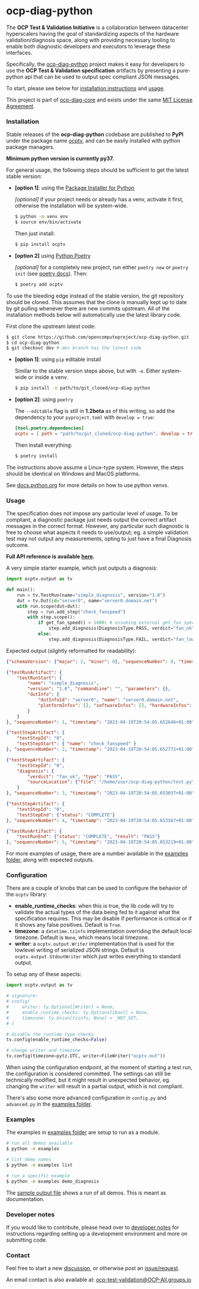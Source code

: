 # ocp-diag-python

The **OCP Test & Validation Initiative** is a collaboration between datacenter hyperscalers having the goal of standardizing aspects of the hardware validation/diagnosis space, along with providing necessary tooling to enable both diagnostic developers and executors to leverage these interfaces.

Specifically, the [ocp-diag-python](https://github.com/opencomputeproject/ocp-diag-python) project makes it easy for developers to use the **OCP Test & Validation specification** artifacts by presenting a pure-python api that can be used to output spec compliant JSON messages.

To start, please see below for [installation instructions](https://github.com/opencomputeproject/ocp-diag-python#installation) and [usage](https://github.com/opencomputeproject/ocp-diag-python#usage).

This project is part of [ocp-diag-core](https://github.com/opencomputeproject/ocp-diag-core) and exists under the same [MIT License Agreement](https://github.com/opencomputeproject/ocp-diag-python/LICENSE).

### Installation

Stable releases of the **ocp-diag-python** codebase are published to **PyPI** under the package name [ocptv](https://pypi.org/project/ocptv/), and can be easily installed with python package managers.

**Minimum python version is currently py37.**

For general usage, the following steps should be sufficient to get the latest stable version:

- **\[option 1]**: using the [Package Installer for Python](https://pypi.org/project/pip/)

    *\[optional]* if your project needs or already has a venv, activate it first, otherwise the installation will be system-wide.
    ```bash
    $ python -m venv env
    $ source env/bin/activate
    ```

    Then just install:
    ```bash
    $ pip install ocptv
    ```
- **\[option 2]** using [Python Poetry](https://python-poetry.org/)

    *\[optional]* for a completely new project, run either `poetry new` or `poetry init` (see [poetry docs](https://python-poetry.org/docs/basic-usage/#project-setup)). Then:

    ```bash
    $ poetry add ocptv
    ```

To use the bleeding edge instead of the stable version, the git repository should be cloned.
This assumes that the clone is manually kept up to date by git pulling whenever there are new commits upstream. All of the installation methods below will automatically use the latest library code.

First clone the upstream latest code:
```bash
$ git clone https://github.com/opencomputeproject/ocp-diag-python.git
$ cd ocp-diag-python
$ git checkout dev # dev branch has the latest code
```

- **\[option 1]**: using `pip` editable install

    Similar to the stable version steps above, but with `-e`. Either system-wide or inside a venv.
    ```bash
    $ pip install -e path/to/git_cloned/ocp-diag-python
    ```
- **\[option 2]**: using `poetry`

    The `--editable` flag is still in **1.2beta** as of this writing, so add the dependency to your `pyproject.toml` with `develop = true`:
    ```toml
    [tool.poetry.dependencies]
    ocptv = { path = "path/to/git_cloned/ocp-diag-python", develop = true }
    ```

    Then install everything:
    ```bash
    $ poetry install
    ```

The instructions above assume a Linux-type system. However, the steps should be identical on Windows and MacOS platforms.

See [docs.python.org](https://docs.python.org/3/library/venv.html) for more details on how to use python venvs.

### Usage

The specification does not impose any particular level of usage. To be compliant, a diagnostic package just needs output the correct artifact messages in the correct format. However, any particular such diagnostic is free to choose what aspects it needs to use/output; eg. a simple validation test may not output any measurements, opting to just have a final Diagnosis outcome.

**Full API reference is available [here](https://github.com/opencomputeproject/ocp-diag-python/blob/dev/docs/index.md).**

A very simple starter example, which just outputs a diagnosis:
```py
import ocptv.output as tv

def main():
    run = tv.TestRun(name="simple_diagnosis", version="1.0")
    dut = tv.Dut(id="server0", name="server0.domain.net")
    with run.scope(dut=dut):
        step = run.add_step("check_fanspeed")
        with step.scope():
            if get_fan_speed() > 1600: # assuming external get_fan_speed() impl
                step.add_diagnosis(DiagnosisType.PASS, verdict="fan_ok")
            else:
                step.add_diagnosis(DiagnosisType.FAIL, verdict="fan_low")
```

Expected output (slightly reformatted for readability):
```json
{"schemaVersion": {"major": 2, "minor": 0}, "sequenceNumber": 0, "timestamp": "2023-04-19T20:54:05.652514+01:00"}

{"testRunArtifact": {
    "testRunStart": {
        "name": "simple_diagnosis",
        "version": "1.0", "commandLine": "", "parameters": {},
        "dutInfo": {
            "dutInfoId": "server0", "name": "server0.domain.net",
            "platformInfos": [], "softwareInfos": [], "hardwareInfos": []
        }
    }
}, "sequenceNumber": 1, "timestamp": "2023-04-19T20:54:05.652646+01:00"}

{"testStepArtifact": {
    "testStepId": "0",
    "testStepStart": { "name": "check_fanspeed" }
}, "sequenceNumber": 2, "timestamp": "2023-04-19T20:54:05.652771+01:00"}

{"testStepArtifact": {
    "testStepId": "0",
    "diagnosis": {
        "verdict": "fan_ok", "type": "PASS",
        "sourceLocation": {"file": "/home/user/ocp-diag-python/test.py", "line": 16}
    }
}, "sequenceNumber": 3, "timestamp": "2023-04-19T20:54:05.653037+01:00"}

{"testStepArtifact": {
    "testStepId": "0",
    "testStepEnd": {"status": "COMPLETE"}
}, "sequenceNumber": 4, "timestamp": "2023-04-19T20:54:05.653167+01:00"}

{"testRunArtifact": {
    "testRunEnd": {"status": "COMPLETE", "result": "PASS"}
}, "sequenceNumber": 5, "timestamp": "2023-04-19T20:54:05.653219+01:00"}
```

For more examples of usage, there are a number available in the [examples folder](https://github.com/opencomputeproject/ocp-diag-python/tree/dev/examples), along with expected outputs.

### Configuration

There are a couple of knobs that can be used to configure the behavior of the `ocptv` library:
- **enable_runtime_checks**: when this is true, the lib code will try to validate the actual types of the data being fed to it against what the specification requires. This may be disable if performance is critical or if it shows any false positives. Default is `True`.
- **timezone**: a `datetime.tzinfo` implementation overriding the default local timezone. Default is `None`, which means local timezone.
- **writer**: a `ocptv.output.Writer` implementation that is used for the lowlevel writing of serialized JSON strings. Default is `ocptv.output.StdoutWriter` which just writes everything to standard output.

To setup any of these aspects:
```py
import ocptv.output as tv

# signature:
# config(
#     writer: ty.Optional[Writer] = None,
#     enable_runtime_checks: ty.Optional[bool] = None,
#     timezone: ty.Union[tzinfo, None] = _NOT_SET,
# )

# disable the runtime type checks
tv.config(enable_runtime_checks=False)

# change writer and timezone
tv.config(timezone=pytz.UTC, writer=FileWriter("ocptv.out"))
```

When using the configuration endpoint, at the moment of starting a test run, the configuration is considered committed. The settings can still be technically modified, but it might result in unexpected behavior, eg. changing the `writer` will result in a partial output, which is not compliant.

There's also some more advanced configuration in `config.py` and `advanced.py` in the [examples folder](https://github.com/opencomputeproject/ocp-diag-python/tree/dev/examples).

### Examples

The examples in [examples folder](https://github.com/opencomputeproject/ocp-diag-python/tree/dev/examples) are setup to run as a module.

```bash
# run all demos available
$ python -m examples

# list demo names
$ python -m examples list

# run a specific example
$ python -m examples demo_diagnosis
```

The [sample output file](https://github.com/opencomputeproject/ocp-diag-python/tree/dev/examples/sample_output.txt) shows a run of all demos. This is meant as documentation.

### Developer notes

If you would like to contribute, please head over to [developer notes](https://github.com/opencomputeproject/ocp-diag-python/developer_notes.md) for instructions regarding setting up a development environment and more on submitting code.

### Contact

Feel free to start a new [discussion](https://github.com/opencomputeproject/ocp-diag-python/discussions), or otherwise post an [issue/request](https://github.com/opencomputeproject/ocp-diag-python/issues).

An email contact is also available at: ocp-test-validation@OCP-All.groups.io

<!--
due to https://github.com/pypa/readme_renderer/issues/163 we must use absolute links everywhere
-->